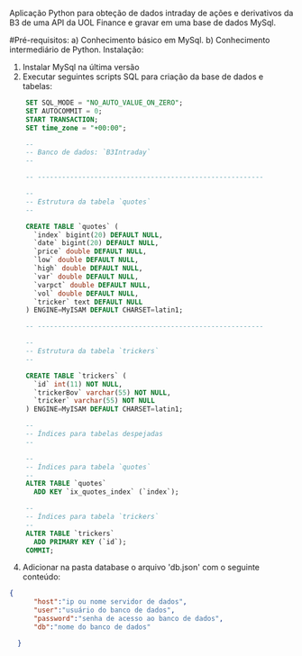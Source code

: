 Aplicação Python para obteção de dados intraday de ações e derivativos da B3 de uma API da UOL Finance e gravar em uma base de dados MySql.

#Pré-requisitos:
a) Conhecimento básico em MySql.
b) Conhecimento intermediário de Python.
Instalação:

1) Instalar MySql na última versão
2) Executar seguintes scripts SQL para criação da base de dados e tabelas:
```sql
    SET SQL_MODE = "NO_AUTO_VALUE_ON_ZERO";
    SET AUTOCOMMIT = 0;
    START TRANSACTION;
    SET time_zone = "+00:00";

    --
    -- Banco de dados: `B3Intraday`
    --

    -- --------------------------------------------------------

    --
    -- Estrutura da tabela `quotes`
    --

    CREATE TABLE `quotes` (
      `index` bigint(20) DEFAULT NULL,
      `date` bigint(20) DEFAULT NULL,
      `price` double DEFAULT NULL,
      `low` double DEFAULT NULL,
      `high` double DEFAULT NULL,
      `var` double DEFAULT NULL,
      `varpct` double DEFAULT NULL,
      `vol` double DEFAULT NULL,
      `tricker` text DEFAULT NULL
    ) ENGINE=MyISAM DEFAULT CHARSET=latin1;

    -- --------------------------------------------------------

    --
    -- Estrutura da tabela `trickers`
    --

    CREATE TABLE `trickers` (
      `id` int(11) NOT NULL,
      `trickerBov` varchar(55) NOT NULL,
      `tricker` varchar(55) NOT NULL
    ) ENGINE=MyISAM DEFAULT CHARSET=latin1;

    --
    -- Índices para tabelas despejadas
    --

    --
    -- Índices para tabela `quotes`
    --
    ALTER TABLE `quotes`
      ADD KEY `ix_quotes_index` (`index`);

    --
    -- Índices para tabela `trickers`
    --
    ALTER TABLE `trickers`
      ADD PRIMARY KEY (`id`);
    COMMIT;
```
4) Adicionar na pasta database o arquivo 'db.json' com o seguinte conteúdo:

```json
{
      "host":"ip ou nome servidor de dados",
      "user":"usuário do banco de dados",
      "password":"senha de acesso ao banco de dados",
      "db":"nome do banco de dados"

  }
```
